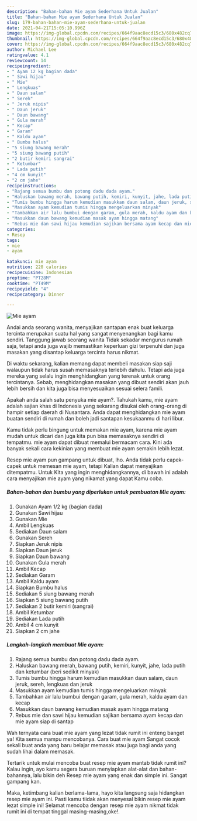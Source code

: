 ```yaml
---
description: "Bahan-bahan Mie ayam Sederhana Untuk Jualan"
title: "Bahan-bahan Mie ayam Sederhana Untuk Jualan"
slug: 179-bahan-bahan-mie-ayam-sederhana-untuk-jualan
date: 2021-04-21T15:05:10.996Z
image: https://img-global.cpcdn.com/recipes/664f9aac8ecd15c3/680x482cq70/mie-ayam-foto-resep-utama.jpg
thumbnail: https://img-global.cpcdn.com/recipes/664f9aac8ecd15c3/680x482cq70/mie-ayam-foto-resep-utama.jpg
cover: https://img-global.cpcdn.com/recipes/664f9aac8ecd15c3/680x482cq70/mie-ayam-foto-resep-utama.jpg
author: Michael Lee
ratingvalue: 4.1
reviewcount: 14
recipeingredient:
- " Ayam 12 kg bagian dada"
- " Sawi hijau"
- " Mie"
- " Lengkuas"
- " Daun salam"
- " Sereh"
- " Jeruk nipis"
- " Daun jeruk"
- " Daun bawang"
- " Gula merah"
- " Kecap"
- " Garam"
- " Kaldu ayam"
- " Bumbu halus"
- "5 siung bawang merah"
- "5 siung bawang putih"
- "2 butir kemiri sangrai"
- " Ketumbar"
- " Lada putih"
- "4 cm kunyit"
- "2 cm jahe"
recipeinstructions:
- "Rajang semua bumbu dan potong dadu dada ayam."
- "Haluskan bawang merah, bawang putih, kemiri, kunyit, jahe, lada putih dan ketumbar (beri sedikit minyak)"
- "Tumis bumbu hingga harum kemudian masukkan daun salam, daun jeruk, sereh, lengkuas dan jeruk"
- "Masukkan ayam kemudian tumis hingga mengeluarkan minyak"
- "Tambahkan air lalu bumbui dengan garam, gula merah, kaldu ayam dan kecap"
- "Masukkan daun bawang kemudian masak ayam hingga matang"
- "Rebus mie dan sawi hijau kemudian sajikan bersama ayam kecap dan mie ayam siap di santap"
categories:
- Resep
tags:
- mie
- ayam

katakunci: mie ayam 
nutrition: 220 calories
recipecuisine: Indonesian
preptime: "PT28M"
cooktime: "PT49M"
recipeyield: "4"
recipecategory: Dinner

---
```



![Mie ayam](https://img-global.cpcdn.com/recipes/664f9aac8ecd15c3/680x482cq70/mie-ayam-foto-resep-utama.jpg)

Andai anda seorang wanita, menyajikan santapan enak buat keluarga tercinta merupakan suatu hal yang sangat menyenangkan bagi kamu sendiri. Tanggung jawab seorang  wanita Tidak sekadar mengurus rumah saja, tetapi anda juga wajib memastikan keperluan gizi terpenuhi dan juga masakan yang disantap keluarga tercinta harus nikmat.

Di waktu  sekarang, kalian memang dapat membeli masakan siap saji walaupun tidak harus susah memasaknya terlebih dahulu. Tetapi ada juga mereka yang selalu ingin menghidangkan yang terenak untuk orang tercintanya. Sebab, menghidangkan masakan yang dibuat sendiri akan jauh lebih bersih dan kita juga bisa menyesuaikan sesuai selera famili. 



Apakah anda salah satu penyuka mie ayam?. Tahukah kamu, mie ayam adalah sajian khas di Indonesia yang sekarang disukai oleh orang-orang di hampir setiap daerah di Nusantara. Anda dapat menghidangkan mie ayam buatan sendiri di rumah dan boleh jadi santapan kesukaanmu di hari libur.

Kamu tidak perlu bingung untuk memakan mie ayam, karena mie ayam mudah untuk dicari dan juga kita pun bisa memasaknya sendiri di tempatmu. mie ayam dapat dibuat memalui bermacam cara. Kini ada banyak sekali cara kekinian yang membuat mie ayam semakin lebih lezat.

Resep mie ayam pun gampang untuk dibuat, lho. Anda tidak perlu capek-capek untuk memesan mie ayam, tetapi Kalian dapat menyajikan ditempatmu. Untuk Kita yang ingin menghidangkannya, di bawah ini adalah cara menyajikan mie ayam yang nikamat yang dapat Kamu coba.

<!--inarticleads1-->

##### Bahan-bahan dan bumbu yang diperlukan untuk pembuatan Mie ayam:

1. Gunakan  Ayam 1/2 kg (bagian dada)
1. Gunakan  Sawi hijau
1. Gunakan  Mie
1. Ambil  Lengkuas
1. Sediakan  Daun salam
1. Gunakan  Sereh
1. Siapkan  Jeruk nipis
1. Siapkan  Daun jeruk
1. Siapkan  Daun bawang
1. Gunakan  Gula merah
1. Ambil  Kecap
1. Sediakan  Garam
1. Ambil  Kaldu ayam
1. Siapkan  Bumbu halus
1. Sediakan 5 siung bawang merah
1. Siapkan 5 siung bawang putih
1. Sediakan 2 butir kemiri (sangrai)
1. Ambil  Ketumbar
1. Sediakan  Lada putih
1. Ambil 4 cm kunyit
1. Siapkan 2 cm jahe




<!--inarticleads2-->

##### Langkah-langkah membuat Mie ayam:

1. Rajang semua bumbu dan potong dadu dada ayam.
1. Haluskan bawang merah, bawang putih, kemiri, kunyit, jahe, lada putih dan ketumbar (beri sedikit minyak)
1. Tumis bumbu hingga harum kemudian masukkan daun salam, daun jeruk, sereh, lengkuas dan jeruk
1. Masukkan ayam kemudian tumis hingga mengeluarkan minyak
1. Tambahkan air lalu bumbui dengan garam, gula merah, kaldu ayam dan kecap
1. Masukkan daun bawang kemudian masak ayam hingga matang
1. Rebus mie dan sawi hijau kemudian sajikan bersama ayam kecap dan mie ayam siap di santap




Wah ternyata cara buat mie ayam yang lezat tidak rumit ini enteng banget ya! Kita semua mampu mencobanya. Cara buat mie ayam Sangat cocok sekali buat anda yang baru belajar memasak atau juga bagi anda yang sudah lihai dalam memasak.

Tertarik untuk mulai mencoba buat resep mie ayam mantab tidak rumit ini? Kalau ingin, ayo kamu segera buruan menyiapkan alat-alat dan bahan-bahannya, lalu bikin deh Resep mie ayam yang enak dan simple ini. Sangat gampang kan. 

Maka, ketimbang kalian berlama-lama, hayo kita langsung saja hidangkan resep mie ayam ini. Pasti kamu tiidak akan menyesal bikin resep mie ayam lezat simple ini! Selamat mencoba dengan resep mie ayam nikmat tidak rumit ini di tempat tinggal masing-masing,oke!.

